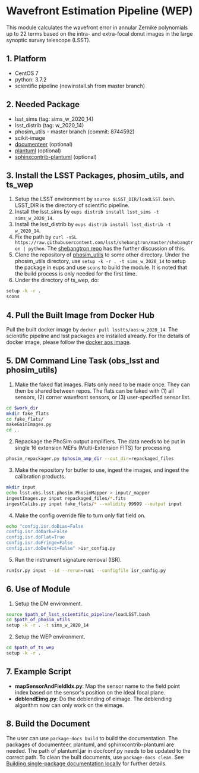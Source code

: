 # Wavefront Estimation Pipeline (WEP)

This module calculates the wavefront error in annular Zernike polynomials up to 22 terms based on the intra- and extra-focal donut images in the large synoptic survey telescope (LSST).

## 1. Platform

- CentOS 7
- python: 3.7.2
- scientific pipeline (newinstall.sh from master branch)

## 2. Needed Package

- lsst_sims (tag: sims_w_2020_14)
- lsst_distrib (tag: w_2020_14)
- phosim_utils - master branch (commit: 8744592)
- scikit-image
- [documenteer](https://github.com/lsst-sqre/documenteer) (optional)
- [plantuml](http://plantuml.com) (optional)
- [sphinxcontrib-plantuml](https://pypi.org/project/sphinxcontrib-plantuml/) (optional)

## 3. Install the LSST Packages, phosim_utils, and ts_wep

1. Setup the LSST environment by `source $LSST_DIR/loadLSST.bash`. LSST_DIR is the directory of scientific pipeline.
2. Install the lsst_sims by `eups distrib install lsst_sims -t sims_w_2020_14`.
3. Install the lsst_distrib by `eups distrib install lsst_distrib -t w_2020_14`.
4. Fix the path by `curl -sSL https://raw.githubusercontent.com/lsst/shebangtron/master/shebangtron | python`. The [shebangtron repo](https://github.com/lsst/shebangtron) has the further discussion of this.
5. Clone the repository of [phosim_utils](https://github.com/lsst-dm/phosim_utils.git) to some other directory. Under the phosim_utils directory, use `setup -k -r . -t sims_w_2020_14` to setup the package in eups and use `scons` to build the module. It is noted that the build process is only needed for the first time.
6. Under the directory of ts_wep, do:

```bash
setup -k -r .
scons
```

## 4. Pull the Built Image from Docker Hub

Pull the built docker image by `docker pull lsstts/aos:w_2020_14`. The scientific pipeline and lsst packages are installed already. For the details of docker image, please follow the [docker aos image](https://hub.docker.com/r/lsstts/aos).

## 5. DM Command Line Task (obs_lsst and phosim_utils)

1. Make the faked flat images. Flats only need to be made once. They can then be shared between repos. The flats can be faked with (1) all sensors, (2) corner wavefront sensors, or (3) user-specified sensor list.

```bash
cd $work_dir
mkdir fake_flats
cd fake_flats/
makeGainImages.py
cd ..
```

2. Repackage the PhoSim output amplifiers. The data needs to be put in single 16 extension MEFs (Multi-Extension FITS) for processing.

```bash
phosim_repackager.py $phosim_amp_dir --out_dir=repackaged_files
```

3. Make the repository for butler to use, ingest the images, and ingest the calibration products.

```bash
mkdir input
echo lsst.obs.lsst.phosim.PhosimMapper > input/_mapper
ingestImages.py input repackaged_files/*.fits
ingestCalibs.py input fake_flats/* --validity 99999 --output input
```

4. Make the config override file to turn only flat field on.

```bash
echo "config.isr.doBias=False
config.isr.doDark=False
config.isr.doFlat=True
config.isr.doFringe=False
config.isr.doDefect=False" >isr_config.py
```

5. Run the instrument signature removal (ISR).

```bash
runIsr.py input --id --rerun=run1 --configfile isr_config.py
```

## 6. Use of Module

1. Setup the DM environment.

```bash
source $path_of_lsst_scientific_pipeline/loadLSST.bash
cd $path_of_phosim_utils
setup -k -r . -t sims_w_2020_14
```

2. Setup the WEP environment.

```bash
cd $path_of_ts_wep
setup -k -r .
```

## 7. Example Script

- **mapSensorAndFieldIdx.py**: Map the sensor name to the field point index based on the sensor's position on the ideal focal plane.
- **deblendEimg.py**: Do the deblending of eimage. The deblending algorithm now can only work on the eimage.

## 8. Build the Document

The user can use `package-docs build` to build the documentation. The packages of documenteer, plantuml, and sphinxcontrib-plantuml are needed. The path of plantuml.jar in doc/conf.py needs to be updated to the correct path. To clean the built documents, use `package-docs clean`. See [Building single-package documentation locally](https://developer.lsst.io/stack/building-single-package-docs.html) for further details.
